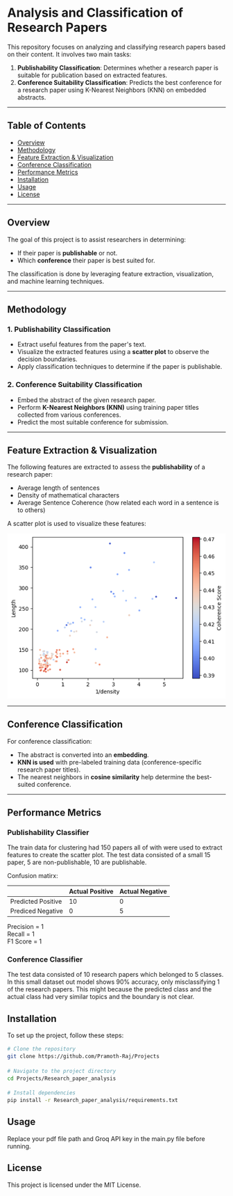 # Analysis and Classification of Research Papers

This repository focuses on analyzing and classifying research papers based on their content. It involves two main tasks:

1. **Publishability Classification**: Determines whether a research paper is suitable for publication based on extracted features.
2. **Conference Suitability Classification**: Predicts the best conference for a research paper using K-Nearest Neighbors (KNN) on embedded abstracts.

---

## Table of Contents

- [Overview](#overview)
- [Methodology](#methodology)
- [Feature Extraction & Visualization](#feature-extraction--visualization)
- [Conference Classification](#conference-classification)
- [Performance Metrics](#performance-metrics)
- [Installation](#installation)
- [Usage](#usage)
- [License](#license)

---

## Overview

The goal of this project is to assist researchers in determining:
- If their paper is **publishable** or not.
- Which **conference** their paper is best suited for.

The classification is done by leveraging feature extraction, visualization, and machine learning techniques.

---

## Methodology

### **1. Publishability Classification**
- Extract useful features from the paper's text.
- Visualize the extracted features using a **scatter plot** to observe the decision boundaries.
- Apply classification techniques to determine if the paper is publishable.

### **2. Conference Suitability Classification**
- Embed the abstract of the given research paper.
- Perform **K-Nearest Neighbors (KNN)** using training paper titles collected from various conferences.
- Predict the most suitable conference for submission.

---

## Feature Extraction & Visualization

The following features are extracted to assess the **publishability** of a research paper:
- Average length of sentences
- Density of mathematical characters
- Average Sentence Coherence (how related each word in a sentence is to others)

A scatter plot is used to visualize these features:

![Feature Scatter Plot](images/output.png)

---

## Conference Classification

For conference classification:
- The abstract is converted into an **embedding**.
- **KNN is used** with pre-labeled training data (conference-specific research paper titles).
- The nearest neighbors in **cosine similarity** help determine the best-suited conference.

---

## Performance Metrics

### Publishability Classifier

The train data for clustering had 150 papers all of with were used to extract features to create the scatter plot.
The test data consisted of a small 15 paper, 5 are non-publishable, 10 are publishable.

Confusion matirx:  

|      | Actual Positive | Actual Negative |
|--------|----------|------------|
| Predicted Positive | 10 | 0 | 
| Prediced Negative | 0 | 5 | 
  
Precision = 1  
Recall = 1  
F1 Score = 1 

### Conference Classifier

The test data consisted of 10 research papers which belonged to 5 classes. In this small dataset out model shows 90% accuracy, only misclassifying 1 of the research papers. This might because the predicted class and the actual class had very similar topics and the boundary is not clear.

## Installation

To set up the project, follow these steps:

```sh
# Clone the repository
git clone https://github.com/Pramoth-Raj/Projects

# Navigate to the project directory
cd Projects/Research_paper_analysis

# Install dependencies
pip install -r Research_paper_analysis/requirements.txt
```

## Usage

Replace your pdf file path and Groq API key in the main.py file before running.

## License

This project is licensed under the MIT License.



